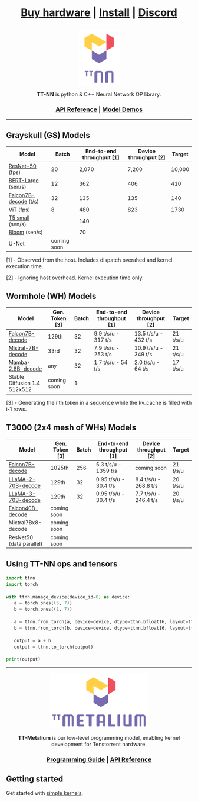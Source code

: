 <div align="center">

<h1>

[Buy hardware](https://tenstorrent.com/cards/) | [Install](./INSTALLING.md) | [Discord](https://discord.gg/tvhGzHQwaj)

</h1>

<img src="./docs/source/common/_static/tt_nn_w_logo.png" alt="ttnn logo" height="150"/>

**TT-NN** is python & C++ Neural Network OP library.

<h3>

[API Reference](https://tenstorrent.github.io/tt-metal/latest/ttnn) | [Model Demos](./models/demos/)

</h3>

</div>

---

## Grayskull (GS) Models

| Model                                                      | Batch               | End-to-end throughput [1]    | Device throughput [2]       | Target                              |
|----------------------------------------------------------  |---------------------|------------------------------|-----------------------------|-------------------------------------|
| [ResNet-50](./models/demos/resnet) (fps)                   | 20                  | 2,070                        | 7,200                       | 10,000                              |
| [BERT-Large](./models/demos/bert) (sen/s)                  | 12                  | 362                          | 406                         | 410                                 |
| [Falcon7B-decode](./models/demos/ttnn_falcon7b) (t/s)      | 32                  | 135                          | 135                         | 140                                 |
| [ViT](./models/demos/grayskull/vit) (fps)                  | 8                   | 480                          | 823                         | 1730                                |
| [T5 small](.models/demos/grayskull/t5) (sen/s)             |                     | 140                          |                             |                                     |
| [Bloom](.models/demos/grayskull/functional_bloom) (sen/s)  |                     | 70                           |                             |                                     |
| U-Net                                                      | coming soon         |                              |                             |                                     |

[1] - Observed from the host. Includes dispatch overahed and kernel execution time.

[2] - Ignoring host overhead. Kernel execution time only.

## Wormhole (WH) Models

| Model                                                       | Gen. Token [3]     |  Batch               | End-to-end throughput [1]   | Device throughput [2]       | Target         |
|-------------------------------------------------------------|--------------------|----------------------|-----------------------------|-----------------------------|----------------|
| [Falcon7B-decode](./models/demos/wormhole/falcon7b)         | 129th              | 32                   | 9.9 t/s/u - 317 t/s         | 13.5 t/s/u - 432 t/s        | 21 t/s/u       |∑
| [Mistral-7B-decode](./models/demos/mistral7b)               |  33rd              | 32                   | 7.9 t/s/u - 253 t/s         | 10.9 t/s/u - 349 t/s        | 21 t/s/u       |
| [Mamba-2.8B-decode](./models/demos/mamba)                   |  any               | 32                   | 1.7 t/s/u -  54 t/s         | 2.0 t/s/u - 64 t/s          | 17 t/s/u       |
| Stable Diffusion 1.4 512x512                                | coming soon        | 1                    |                             |                             |                |

[3] - Generating the i'th token in a sequence while the kv_cache is filled with i-1 rows.

## T3000 (2x4 mesh of WHs) Models

| Model                                                         | Gen. Token [3]     |  Batch               | End-to-end throughput [1]   | Device throughput [2]       | Target         |
|---------------------------------------------------------------|--------------------|----------------------|-----------------------------|-----------------------------|----------------|
| [Falcon7B-decode](./models/demos/t3000/falcon7b)              | 1025th             |  256                 | 5.3 t/s/u - 1359 t/s        |  coming soon                |   21 t/s/u     |
| [LLaMA-2-70B-decode](./models/demos/t3000/llama2_70b)         | 129th              |  32                  | 0.95 t/s/u - 30.4 t/s       |  8.4 t/s/u - 268.8 t/s      |   20 t/s/u     |
| [LLaMA-3-70B-decode](./models/demos/t3000/llama3_70b)         | 129th              |  32                  | 0.95 t/s/u - 30.4 t/s       |  7.7 t/s/u - 246.4 t/s      |   20 t/s/u     |
| [Falcon40B-decode](./models/demos/t3000/falcon40b)                  | coming soon        |                      |                             |                             |                |
| Mixtral7Bx8-decode                                            | coming soon        |                      |                             |                             |                |
| ResNet50 (data parallel)                                      | coming soon        |                      |                             |                             |                |

## Using TT-NN ops and tensors

```python
import ttnn
import torch

with ttnn.manage_device(device_id=0) as device:
   a = torch.ones((5, 7))
   b = torch.ones((1, 7))

   a = ttnn.from_torch(a, device=device, dtype=ttnn.bfloat16, layout=ttnn.TILE_LAYOUT)
   b = ttnn.from_torch(b, device=device, dtype=ttnn.bfloat16, layout=ttnn.TILE_LAYOUT)

   output = a + b
   output = ttnn.to_torch(output)

print(output)
```

---

<div align="center">

<img src="./docs/source/common/_static/tt_metalium_w_logo.png" alt="TT-Metalium logo" height="150"/>

**TT-Metalium** is our low-level programming model, enabling kernel development for Tenstorrent hardware.


<h3>

[Programming Guide](./METALIUM_GUIDE.md) | [API Reference](https://tenstorrent.github.io/tt-metal/latest/tt-metalium)

</h3>
</div>

## Getting started

Get started with [simple kernels](https://tenstorrent.github.io/tt-metal/latest/tt-metalium/tt_metal/examples/index.html).
